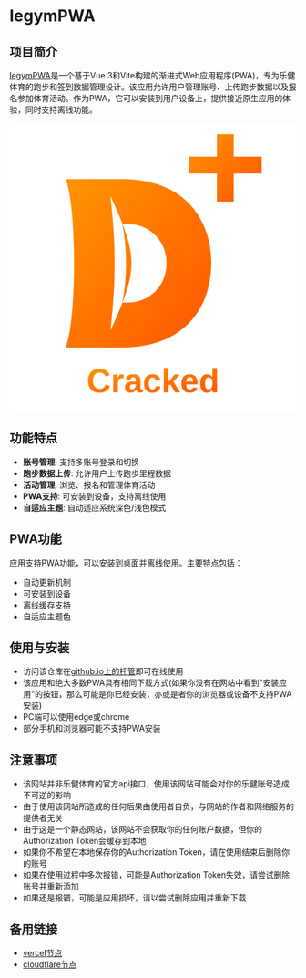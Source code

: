 # legymPWA

## 项目简介

[legymPWA](https://ieu65535.github.io/legymPWA/)是一个基于Vue 3和Vite构建的渐进式Web应用程序(PWA)，专为乐健体育的跑步和签到数据管理设计。该应用允许用户管理账号、上传跑步数据以及报名参加体育活动。作为PWA，它可以安装到用户设备上，提供接近原生应用的体验，同时支持离线功能。

![1](./favicon.svg)

## 功能特点

- **账号管理**: 支持多账号登录和切换
- **跑步数据上传**: 允许用户上传跑步里程数据
- **活动管理**: 浏览、报名和管理体育活动
- **PWA支持**: 可安装到设备，支持离线使用
- **自适应主题**: 自动适应系统深色/浅色模式

## PWA功能

应用支持PWA功能，可以安装到桌面并离线使用。主要特点包括：

- 自动更新机制
- 可安装到设备
- 离线缓存支持
- 自适应主题色

## 使用与安装

- 访问该仓库在[github.io上的托管](https://ieu65535.github.io/legymPWA/)即可在线使用
- 该应用和绝大多数PWA具有相同下载方式(如果你没有在网站中看到"安装应用"的按钮，那么可能是你已经安装，亦或是者你的浏览器或设备不支持PWA安装)
- PC端可以使用edge或chrome
- 部分手机和浏览器可能不支持PWA安装

## 注意事项

- 该网站并非乐健体育的官方api接口，使用该网站可能会对你的乐健账号造成不可逆的影响
- 由于使用该网站所造成的任何后果由使用者自负，与网站的作者和网络服务的提供者无关
- 由于这是一个静态网站，该网站不会获取你的任何账户数据，但你的Authorization Token会缓存到本地
- 如果你不希望在本地保存你的Authorization Token，请在使用结束后删除你的账号
- 如果在使用过程中多次报错，可能是Authorization Token失效，请尝试删除账号并重新添加
- 如果还是报错，可能是应用损坏，请以尝试删除应用并重新下载

## 备用链接

- [vercel节点](https://legym-pwa.vercel.app/)
- [cloudflare节点](https://legym.pages.dev/)
